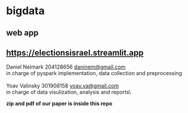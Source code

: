 # bigdata
## web app 
## https://electionsisrael.streamlit.app 

Daniel Neimark 204128656 daninem@gmail.com\
in charge of pyspark implementation, data collection and preprocessing\
\
Yoav Valinsky 301908158 yoav.va@gmail.com\
in charge of data visulization, analysis and reports\


**zip and pdf of our paper is inside this repo**
